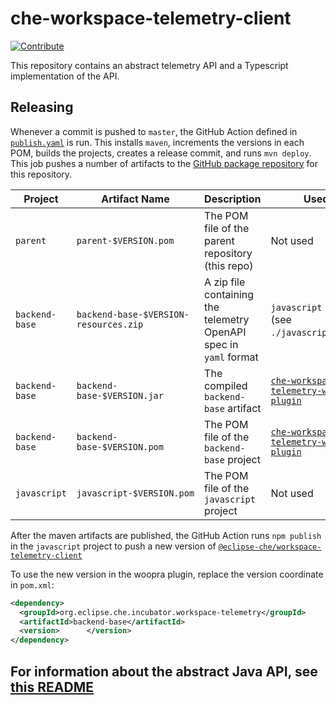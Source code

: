 # che-workspace-telemetry-client

[![Contribute](https://camo.githubusercontent.com/7ca4f6be43fb5eb61a73ba6d40b3481d93ef5813/68747470733a2f2f6368652e6f70656e73686966742e696f2f666163746f72792f7265736f75726365732f666163746f72792d636f6e747269627574652e737667)](https://che.openshift.io/f?url=https://github.com/che-incubator/che-workspace-telemetry-client)

This repository contains an abstract telemetry API and a Typescript implementation of the API.

## Releasing

Whenever a commit is pushed to `master`, the GitHub Action defined in [`publish.yaml`](./.github/workflows/publish.yaml) is run.  This installs `maven`, increments the versions in each POM, builds the projects, creates a release commit, and runs `mvn deploy`.  This job pushes a number of artifacts to the [GitHub package repository](https://github.com/che-incubator/che-workspace-telemetry-client/packages) for this repository.

| Project        | Artifact Name       |  Description | Used By |
|----------------|---------------------|--------------|---------|
| `parent`       | `parent-$VERSION.pom` | The POM file of the parent repository (this repo)| Not used |
| `backend-base` | `backend-base-$VERSION-resources.zip` | A zip file containing the telemetry OpenAPI spec in `yaml` format | `javascript` project (see `./javascript/pom.xml`)|
| `backend-base` | `backend-base-$VERSION.jar` | The compiled `backend-base` artifact | [`che-workspace-telemetry-woopra-plugin`](https://github.com/che-incubator/che-workspace-telemetry-woopra-plugin) |
| `backend-base` | `backend-base-$VERSION.pom` | The POM file of the `backend-base` project | [`che-workspace-telemetry-woopra-plugin`](https://github.com/che-incubator/che-workspace-telemetry-woopra-plugin) | 
| `javascript`   | `javascript-$VERSION.pom`   | The POM file of the `javascript` project | Not used | 

After the maven artifacts are published, the GitHub Action runs `npm publish` in the `javascript` project to push a new version of [`@eclipse-che/workspace-telemetry-client`](https://npmjs.com/package/@eclipse-che/workspace-telemetry-client)

To use the new version in the woopra plugin, replace the version coordinate in `pom.xml`:

```xml
<dependency>
  <groupId>org.eclipse.che.incubator.workspace-telemetry</groupId>
  <artifactId>backend-base</artifactId>
  <version>      </version>
</dependency>
```


## For information about the abstract Java API, see [this README](./backend-base/README.md)

